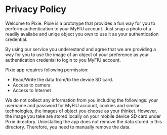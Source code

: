 # Privacy Policy

Welcome to Pixie. Pixie is a prototype that provides a fun way for you to perform authentication to your MyFIU account. Just snap a photo of a readily availabe and uniqe object you own to use it as your authentication credential. 

By using our service you underestand and agree that we are providing a way for you to use the image of an object of your preference as your authentication credenial to login to you MyFIU account.

Pixie app requires following permission: 
- Read/Write the data from/to the device SD card.
- Access to camera 
- Access to Internet

We do not collect any information from you including the followings: your username and password for MyFIU account, cookies and similar technologies, the images of object you choose as your thinket. However, the image you take are stored locally on your mobile device SD card under Pixie directory. Uninstalling the app does not remove the data stored in this directory. Therefore, you need to manually remove the data. 
